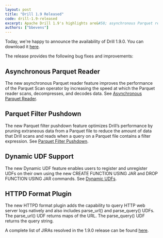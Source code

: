 ```yaml
---
layout: post
title: "Drill 1.9 Released"
code: drill-1.9-released
excerpt: Apache Drill 1.9's highlights are&#58; asynchronous Parquet reader, Parquet filter pushdown, and dynamic UDF support.
authors: ["bbevens"]
---
```


Today, we're happy to announce the availability of Drill 1.9.0. You can download it [here](https://drill.apache.org/download/).

The release provides the following bug fixes and improvements:

## Asynchronous Parquet Reader 
The new asynchronous Parquet reader feature improves the performance of the Parquet Scan operator by increasing the speed at which the Parquet reader scans, decompresses, and decodes data. See [Asynchronous Parquet Reader]({{site.baseurl}}/docs/asynchronous-parquet-reader/). 

## Parquet Filter Pushdown  
The new Parquet filter pushdown feature optimizes Drill’s performance by pruning extraneous data from a Parquet file to reduce the amount of data that Drill scans and reads when a query on a Parquet file contains a filter expression. See [Parquet Filter Pushdown]({{site.baseurl}}/docs/parquet-filter-pushdown/).

## Dynamic UDF Support  
The new Dynamic UDF feature enables users to register and unregister UDFs on their own using the new CREATE FUNCTION USING JAR and DROP FUNCTION USING JAR commands. See [Dynamic UDFs]({{site.baseurl}}/docs/dynamic-udfs/).  

## HTTPD Format Plugin
The new HTTPD format plugin adds the capability to query HTTP web server logs natively and also includes parse_url() and parse_query() UDFs. The parse_url() UDF returns maps of the URL. The parse_query() UDF returns the query string.  

A complete list of JIRAs resolved in the 1.9.0 release can be found [here](https://issues.apache.org/jira/secure/ReleaseNote.jspa?version=12337861&styleName=Html&projectId=12313820&Create=Create&atl_token=A5KQ-2QAV-T4JA-FDED%7Ce3f48e86b488db564d324462cd5233d775c28018%7Clin).

